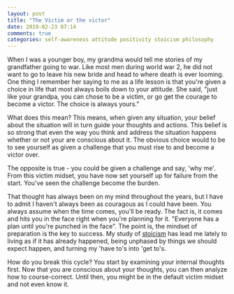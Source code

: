 ```yaml
---
layout: post
title: "The Victim or the victor"
date: 2019-02-23 07:14
comments: true
categories: self-awareness attitude positivity stoicism philosophy
---
```


When I was a younger boy, my grandma would tell me stories of my grandfather going to war. Like most men during world war 2, he did not want to go to leave his new bride and head to where death is ever looming. One thing I remember her saying to me as a life lesson is that you're given a choice in life that most always boils down to your attitude. She said, "just like your grandpa, you can chose to be a victim, or go get the courage to become a victor. The choice is always yours."

What does this mean? This means, when given any situation, your belief about the situation will in turn guide your thoughts and actions. This belief is so strong that even the way you think and address the situation happens whether or not your are conscious about it. The obvious choice would to be to see yourself as given a challenge that you must rise to and become a victor over.

The opposite is true - you could be given a challenge and say, 'why me'. From this victim midset, you have now set yourself up for failure from the start. You've seen the challenge become the burden.

That thought has always been on my mind throughout the years, but I have to admit I haven't always been as couragous as I could have been. You always assume when the time comes, you'll be ready. The fact is, it comes and hits you in the face right when you're planning for it. "Everyone has a plan until you're punched in the face". The point is, the mindset of preparation is the key to success. My study of [stoicism](http://thedailystoic.com) has lead me lately to living as if it has already happened, being unphased by things we should expect happen, and turning my 'have to's into 'get to's.

How do you break this cycle? You start by examining your internal thoughts first. Now that you are conscious about your thoughts, you can then analyze how to course-correct. Until then, you might be in the default victim midset and not even know it.
